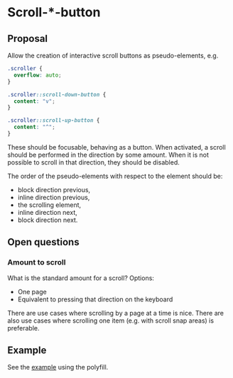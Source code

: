 # Scroll-*-button

## Proposal

Allow the creation of interactive scroll buttons as pseudo-elements, e.g.

```css
.scroller {
  overflow: auto;
}

.scroller::scroll-down-button {
  content: "v";
}

.scroller::scroll-up-button {
  content: "^";
}
```

These should be focusable, behaving as a button.
When activated, a scroll should be performed in the direction by some amount.
When it is not possible to scroll in that direction, they should be disabled.

The order of the pseudo-elements with respect to the element should be:
- block direction previous,
- inline direction previous,
- the scrolling element,
- inline direction next,
- block direction next.

## Open questions

### Amount to scroll

What is the standard amount for a scroll? Options:
* One page
* Equivalent to pressing that direction on the keyboard

There are use cases where scrolling by a page at a time is nice.
There are also use cases where scrolling one item (e.g. with scroll snap areas) is preferable.

## Example

See the [example](https://flackr.github.io/carousel/examples/scroll-button/) using the polyfill.
